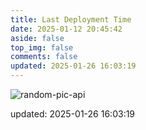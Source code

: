 ```yaml
---
title: Last Deployment Time
date: 2025-01-12 20:45:42
aside: false
top_img: false
comments: false
updated: 2025-01-26 16:03:19
---
```


![random-pic-api](https://api.dong4j.ink:1024/cover?spm={{spm}})

updated: 2025-01-26 16:03:19